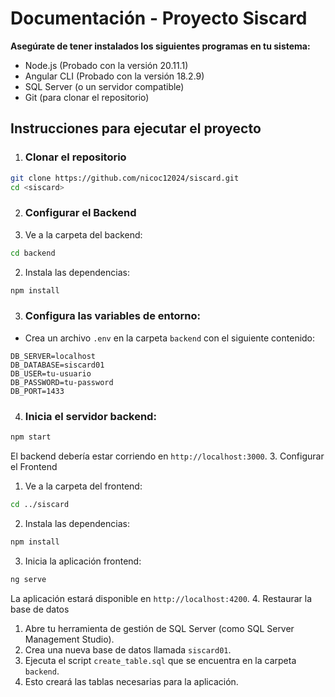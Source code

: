 # Documentación - Proyecto Siscard

**Asegúrate de tener instalados los siguientes programas en tu sistema:**

- Node.js (Probado con la versión 20.11.1)
- Angular CLI (Probado con la versión 18.2.9)
- SQL Server (o un servidor compatible)
- Git (para clonar el repositorio)

## Instrucciones para ejecutar el proyecto

1. ### Clonar el repositorio

```bash
git clone https://github.com/nicoc12024/siscard.git
cd <siscard>
```

2. ### Configurar el Backend
1. Ve a la carpeta del backend:

```bash
cd backend
```

2. Instala las dependencias:

```bash
npm install
```

3. ### Configura las variables de entorno:

- Crea un archivo `.env` en la carpeta `backend` con el siguiente contenido:

```env
DB_SERVER=localhost
DB_DATABASE=siscard01
DB_USER=tu-usuario
DB_PASSWORD=tu-password
DB_PORT=1433
```

4. ### Inicia el servidor backend:

```bash
npm start
```

El backend debería estar corriendo en `http://localhost:3000`. 3. Configurar el Frontend

1. Ve a la carpeta del frontend:

```bash
cd ../siscard
```

2. Instala las dependencias:

```bash
npm install
```

3. Inicia la aplicación frontend:

```bash
ng serve
```

La aplicación estará disponible en `http://localhost:4200`. 4. Restaurar la base de datos

1. Abre tu herramienta de gestión de SQL Server (como SQL Server Management Studio).
2. Crea una nueva base de datos llamada `siscard01`.
3. Ejecuta el script `create_table.sql` que se encuentra en la carpeta `backend`.
4. Esto creará las tablas necesarias para la aplicación.
